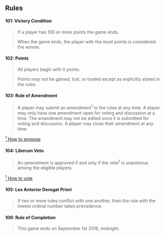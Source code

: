 ## Rules

#### 101: Victory Condition
> If a player has 100 or more points the game ends.
>
> When the game ends, the player with the most points is considered the winner.


#### 102: Points
> All players begin with 0 points.
>
> Points may not be gained, lost, or traded except as explicitly stated in the rules.


#### 103: Rule of Amendment 
> A player may submit an amendment<sup>1</sup> to the rules at any time. A player may only have one amendment open for voting and discussion at a time. The amendment may not be edited once it is submitted for voting and discussion. A player may close their amendment at any time. 

[<sup>1</sup> How to propose](./readme.md#propose-a-rule-amendment)

#### 104: Liberum Veto
> An amendment is approved if and only if the vote<sup>1</sup> is unanimous among the eligible players.

[<sup>1</sup> How to vote](./readme.md#comment-and-vote-on-amendments)


#### 105: Lex Anterior Derogat Priori
> If two or more rules conflict with one another, then the rule with the lowest ordinal number takes precedence.


#### 106: Rule of Completion
> This game ends on September 1st 2016, midnight.
